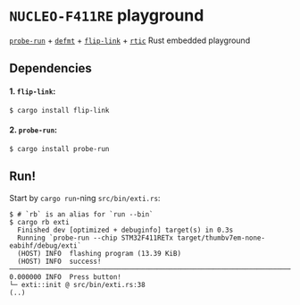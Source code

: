 # `NUCLEO-F411RE` playground

[`probe-run`] + [`defmt`] + [`flip-link`] + [`rtic`] Rust embedded playground

[`probe-run`]: https://crates.io/crates/probe-run
[`defmt`]: https://github.com/knurling-rs/defmt
[`flip-link`]: https://github.com/knurling-rs/flip-link
[`rtic`]: https://github.com/rtic-rs/cortex-m-rtic

## Dependencies

#### 1. `flip-link`:

```console
$ cargo install flip-link
```

#### 2. `probe-run`:

```console
$ cargo install probe-run
```

## Run!

Start by `cargo run`-ning `src/bin/exti.rs`:

```console
$ # `rb` is an alias for `run --bin`
$ cargo rb exti
  Finished dev [optimized + debuginfo] target(s) in 0.3s
  Running `probe-run --chip STM32F411RETx target/thumbv7em-none-eabihf/debug/exti`
  (HOST) INFO  flashing program (13.39 KiB)
  (HOST) INFO  success!
────────────────────────────────────────────────────────────────────────────────
0.000000 INFO  Press button!
└─ exti::init @ src/bin/exti.rs:38
(..)
```
